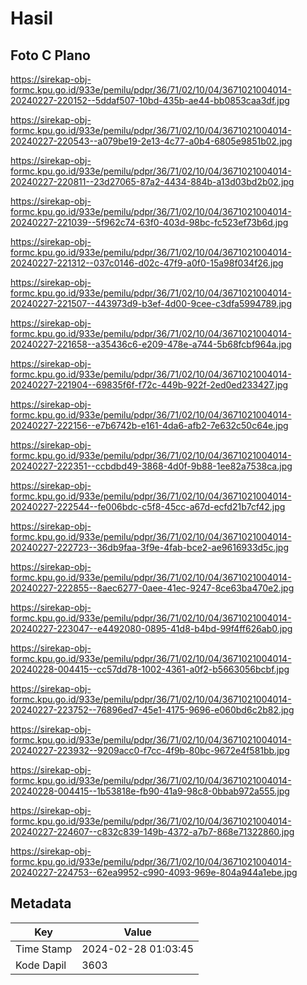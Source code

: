 # Hasil

## Foto C Plano

https://sirekap-obj-formc.kpu.go.id/933e/pemilu/pdpr/36/71/02/10/04/3671021004014-20240227-220152--5ddaf507-10bd-435b-ae44-bb0853caa3df.jpg

https://sirekap-obj-formc.kpu.go.id/933e/pemilu/pdpr/36/71/02/10/04/3671021004014-20240227-220543--a079be19-2e13-4c77-a0b4-6805e9851b02.jpg

https://sirekap-obj-formc.kpu.go.id/933e/pemilu/pdpr/36/71/02/10/04/3671021004014-20240227-220811--23d27065-87a2-4434-884b-a13d03bd2b02.jpg

https://sirekap-obj-formc.kpu.go.id/933e/pemilu/pdpr/36/71/02/10/04/3671021004014-20240227-221039--5f962c74-63f0-403d-98bc-fc523ef73b6d.jpg

https://sirekap-obj-formc.kpu.go.id/933e/pemilu/pdpr/36/71/02/10/04/3671021004014-20240227-221312--037c0146-d02c-47f9-a0f0-15a98f034f26.jpg

https://sirekap-obj-formc.kpu.go.id/933e/pemilu/pdpr/36/71/02/10/04/3671021004014-20240227-221507--443973d9-b3ef-4d00-9cee-c3dfa5994789.jpg

https://sirekap-obj-formc.kpu.go.id/933e/pemilu/pdpr/36/71/02/10/04/3671021004014-20240227-221658--a35436c6-e209-478e-a744-5b68fcbf964a.jpg

https://sirekap-obj-formc.kpu.go.id/933e/pemilu/pdpr/36/71/02/10/04/3671021004014-20240227-221904--69835f6f-f72c-449b-922f-2ed0ed233427.jpg

https://sirekap-obj-formc.kpu.go.id/933e/pemilu/pdpr/36/71/02/10/04/3671021004014-20240227-222156--e7b6742b-e161-4da6-afb2-7e632c50c64e.jpg

https://sirekap-obj-formc.kpu.go.id/933e/pemilu/pdpr/36/71/02/10/04/3671021004014-20240227-222351--ccbdbd49-3868-4d0f-9b88-1ee82a7538ca.jpg

https://sirekap-obj-formc.kpu.go.id/933e/pemilu/pdpr/36/71/02/10/04/3671021004014-20240227-222544--fe006bdc-c5f8-45cc-a67d-ecfd21b7cf42.jpg

https://sirekap-obj-formc.kpu.go.id/933e/pemilu/pdpr/36/71/02/10/04/3671021004014-20240227-222723--36db9faa-3f9e-4fab-bce2-ae9616933d5c.jpg

https://sirekap-obj-formc.kpu.go.id/933e/pemilu/pdpr/36/71/02/10/04/3671021004014-20240227-222855--8aec6277-0aee-41ec-9247-8ce63ba470e2.jpg

https://sirekap-obj-formc.kpu.go.id/933e/pemilu/pdpr/36/71/02/10/04/3671021004014-20240227-223047--e4492080-0895-41d8-b4bd-99f4ff626ab0.jpg

https://sirekap-obj-formc.kpu.go.id/933e/pemilu/pdpr/36/71/02/10/04/3671021004014-20240228-004415--cc57dd78-1002-4361-a0f2-b5663056bcbf.jpg

https://sirekap-obj-formc.kpu.go.id/933e/pemilu/pdpr/36/71/02/10/04/3671021004014-20240227-223752--76896ed7-45e1-4175-9696-e060bd6c2b82.jpg

https://sirekap-obj-formc.kpu.go.id/933e/pemilu/pdpr/36/71/02/10/04/3671021004014-20240227-223932--9209acc0-f7cc-4f9b-80bc-9672e4f581bb.jpg

https://sirekap-obj-formc.kpu.go.id/933e/pemilu/pdpr/36/71/02/10/04/3671021004014-20240228-004415--1b53818e-fb90-41a9-98c8-0bbab972a555.jpg

https://sirekap-obj-formc.kpu.go.id/933e/pemilu/pdpr/36/71/02/10/04/3671021004014-20240227-224607--c832c839-149b-4372-a7b7-868e71322860.jpg

https://sirekap-obj-formc.kpu.go.id/933e/pemilu/pdpr/36/71/02/10/04/3671021004014-20240227-224753--62ea9952-c990-4093-969e-804a944a1ebe.jpg


## Metadata

| Key        | Value               |
| ---------- | ------------------- |
| Time Stamp | 2024-02-28 01:03:45 |
| Kode Dapil | 3603                |



